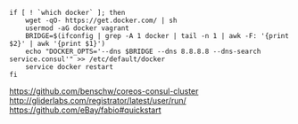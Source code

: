 


	if [ ! `which docker` ]; then
		wget -qO- https://get.docker.com/ | sh
		usermod -aG docker vagrant
		BRIDGE=$(ifconfig | grep -A 1 docker | tail -n 1 | awk -F: '{print $2}' | awk '{print $1}')
		echo "DOCKER_OPTS='--dns $BRIDGE --dns 8.8.8.8 --dns-search service.consul'" >> /etc/default/docker
		service docker restart
	fi



https://github.com/benschw/coreos-consul-cluster
http://gliderlabs.com/registrator/latest/user/run/
https://github.com/eBay/fabio#quickstart
